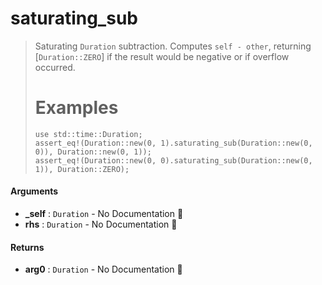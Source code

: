 # saturating\_sub

>  Saturating `Duration` subtraction. Computes `self - other`, returning [`Duration::ZERO`]
>  if the result would be negative or if overflow occurred.
>  # Examples
>  ```
>  use std::time::Duration;
>  assert_eq!(Duration::new(0, 1).saturating_sub(Duration::new(0, 0)), Duration::new(0, 1));
>  assert_eq!(Duration::new(0, 0).saturating_sub(Duration::new(0, 1)), Duration::ZERO);
>  ```

#### Arguments

- **\_self** : `Duration` \- No Documentation 🚧
- **rhs** : `Duration` \- No Documentation 🚧

#### Returns

- **arg0** : `Duration` \- No Documentation 🚧
